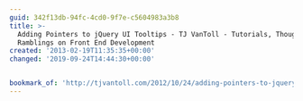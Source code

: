 ```yaml
---
guid: 342f13db-94fc-4cd0-9f7e-c5604983a3b8
title: >-
  Adding Pointers to jQuery UI Tooltips - TJ VanToll - Tutorials, Thoughts, and
  Ramblings on Front End Development
created: '2013-02-19T11:35:35+00:00'
changed: '2019-09-24T14:44:30+00:00'


bookmark_of: 'http://tjvantoll.com/2012/10/24/adding-pointers-to-jquery-ui-tooltips/'
---
```




